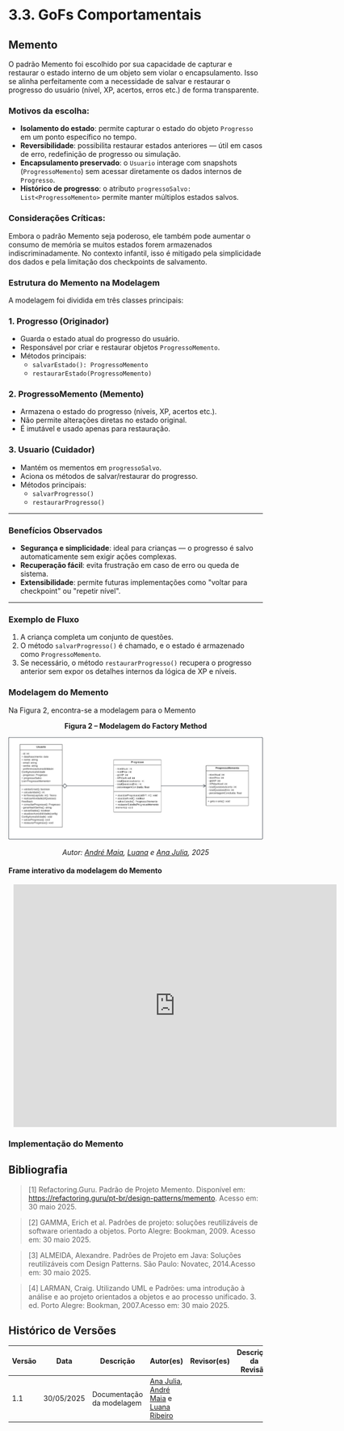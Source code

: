 # 3.3. GoFs Comportamentais

## Memento

O padrão Memento foi escolhido por sua capacidade de capturar e restaurar o estado interno de um objeto sem violar o encapsulamento. Isso se alinha perfeitamente com a necessidade de salvar e restaurar o progresso do usuário (nível, XP, acertos, erros etc.) de forma transparente.

### Motivos da escolha:

- **Isolamento do estado**: permite capturar o estado do objeto `Progresso` em um ponto específico no tempo.
- **Reversibilidade**: possibilita restaurar estados anteriores — útil em casos de erro, redefinição de progresso ou simulação.
- **Encapsulamento preservado**: o `Usuario` interage com snapshots (`ProgressoMemento`) sem acessar diretamente os dados internos de `Progresso`.
- **Histórico de progresso**: o atributo `progressoSalvo: List<ProgressoMemento>` permite manter múltiplos estados salvos.

### Considerações Críticas:

Embora o padrão Memento seja poderoso, ele também pode aumentar o consumo de memória se muitos estados forem armazenados indiscriminadamente. No contexto infantil, isso é mitigado pela simplicidade dos dados e pela limitação dos checkpoints de salvamento.

### Estrutura do Memento na Modelagem

A modelagem foi dividida em três classes principais:

### 1. **Progresso (Originador)**
- Guarda o estado atual do progresso do usuário.
- Responsável por criar e restaurar objetos `ProgressoMemento`.
- Métodos principais:
  - `salvarEstado(): ProgressoMemento`
  - `restaurarEstado(ProgressoMemento)`

### 2. **ProgressoMemento (Memento)**
- Armazena o estado do progresso (níveis, XP, acertos etc.).
- Não permite alterações diretas no estado original.
- É imutável e usado apenas para restauração.

### 3. **Usuario (Cuidador)**
- Mantém os mementos em `progressoSalvo`.
- Aciona os métodos de salvar/restaurar do progresso.
- Métodos principais:
  - `salvarProgresso()`
  - `restaurarProgresso()`

---

### Benefícios Observados

- **Segurança e simplicidade**: ideal para crianças — o progresso é salvo automaticamente sem exigir ações complexas.
- **Recuperação fácil**: evita frustração em caso de erro ou queda de sistema.
- **Extensibilidade**: permite futuras implementações como "voltar para checkpoint" ou "repetir nível".

---

### Exemplo de Fluxo

1. A criança completa um conjunto de questões.
2. O método `salvarProgresso()` é chamado, e o estado é armazenado como `ProgressoMemento`.
3. Se necessário, o método `restaurarProgresso()` recupera o progresso anterior sem expor os detalhes internos da lógica de XP e níveis.


### Modelagem do Memento

Na Figura 2, encontra-se a modelagem para o Memento 

<div align="center">

<p><strong>Figura 2 – Modelagem do Factory Method  </strong></p>

![Diagrama do Memento](../assets/memento.png)

<p><em>Autor: <a href="https://github.com/andre-maia51" target="_blank">André Maia</a>, <a href="https://github.com/luanasoares0901" target="_blank">Luana</a> e <a href="https://github.com/ailujana" target="_blank">Ana Julia</a>, 2025</em></p>

</div>


#### Frame interativo da modelagem do Memento

<div style="width: 640px; height: 480px; margin: 10px; position: relative;"><iframe allowfullscreen frameborder="0" style="width:640px; height:480px" src="https://lucid.app/lucidchart/ab4b32b3-4349-4cbd-90ad-b51ce4c55466/edit?viewport_loc=-4864%2C-1184%2C5692%2C3108%2C0_0&invitationId=inv_4a43ec74-d298-437f-803c-87bfacedd241" id="9e2iZ.B9riZr"></iframe></div>

### Implementação do Memento








## Bibliografia 

> [1] Refactoring.Guru. Padrão de Projeto Memento. Disponível em: https://refactoring.guru/pt-br/design-patterns/memento. Acesso em: 30 maio 2025.

> [2] GAMMA, Erich et al. Padrões de projeto: soluções reutilizáveis de software orientado a objetos. Porto Alegre: Bookman, 2009. Acesso em: 30 maio 2025.

> [3] ALMEIDA, Alexandre. Padrões de Projeto em Java: Soluções reutilizáveis com Design Patterns. São Paulo: Novatec, 2014.Acesso em: 30 maio 2025.

> [4] LARMAN, Craig. Utilizando UML e Padrões: uma introdução à análise e ao projeto orientados a objetos e ao processo unificado. 3. ed. Porto Alegre: Bookman, 2007.Acesso em: 30 maio 2025.

 

## Histórico de Versões
| Versão | Data | Descrição | Autor(es) | Revisor(es) | Descrição da Revisão | Commits |
| ------ | ---- | --------- | --------- | ----------- | -------------------- | ------- |
| 1.1 | 30/05/2025 | Documentação da modelagem| [Ana Julia](https://github.com/ailujana), [André Maia](http://github.com/andre-maia51) e [Luana Ribeiro](https://github.com/luanasoares0901) | | | |
